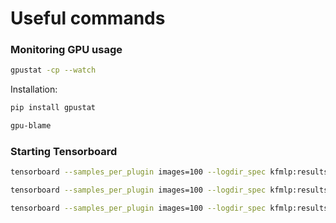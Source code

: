 # Useful commands

### Monitoring GPU usage
```bash
gpustat -cp --watch
```
Installation:
```bash
pip install gpustat
```


```bash
gpu-blame
```

### Starting Tensorboard

```bash
tensorboard --samples_per_plugin images=100 --logdir_spec kfmlp:results/cava_v1_static/10/subsampled_single_frame/KFMLP/

tensorboard --samples_per_plugin images=100 --logdir_spec kfmlp:results/cava_v1_static/10/subsampled_single_frame/FMLP/

tensorboard --samples_per_plugin images=100 --logdir_spec kfmlp:results/cava_v1/10/KFMLP/validation/225/

```